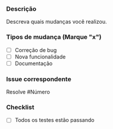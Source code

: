 <!--Antes de enviar este PR certifique-se de ter lido o documento CONTRIBUTING(CONTRIBUTING.md). Preencha o que é pedido a seguir e exclua ou acrescente trechos conforme necessário.)-->

### Descrição
Descreva quais mudanças você realizou.

### Tipos de mudança (Marque "x")
- [ ] Correção de bug
- [ ] Nova funcionalidade
- [ ] Documentação

### Issue correspondente
Resolve #Número

### Checklist
- [ ] Todos os testes estão passando
